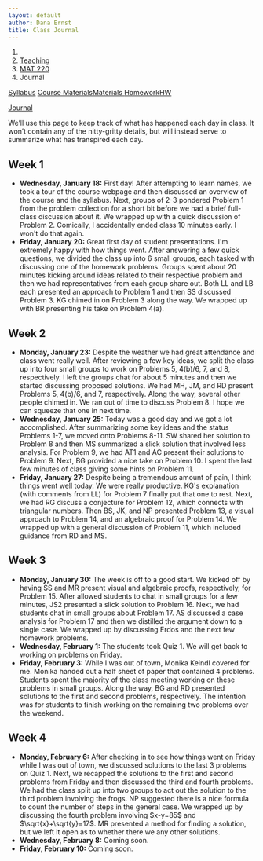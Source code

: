 ```yaml
---
layout: default
author: Dana Ernst
title: Class Journal
---
```


<ol class="breadcrumb">
  <li><a href="/"><i class="fa fa-home"></i></a></li>
  <li><a href="/teaching/">Teaching</a></li>
  <li><a href="/teaching/mat220s17">MAT 220</a></li>
  <li class="active">Journal</li>
</ol>

<div class="row">
<div class="col-xs-12">
<div class="btn-group btn-group-justified">
<a class="btn btn-default btn-success" href="{{site.baseurl}}/teaching/mat220s17/syllabus/">Syllabus</a>

<a class="btn btn-default btn-primary" href="{{site.baseurl}}/teaching/mat220s17/materials/">
<span class="hidden-xs">Course Materials</span><span class="visible-xs">Materials</span>
</a>

<a class="btn btn-default btn-warning" href="{{site.baseurl}}/teaching/mat220s17/homework/">
<span class="hidden-xs">Homework</span><span class="visible-xs">HW</span>
</a>

<a class="btn btn-default btn-info" href="{{site.baseurl}}/teaching/mat220s17/journal/">Journal</a>
</div>
</div>
</div>

<p style="margin-top:10px;">
We’ll use this page to keep track of what has happened each day in class. It won’t contain any of the nitty-gritty details, but will instead serve to summarize what has transpired each day.
</p>

## Week 1 ##

<ul class="fa-ul">
  <li><i class="fa-li fa fa-calendar-check-o"></i><b>Wednesday, January 18:</b> First day!  After attempting to learn names, we took a tour of the course webpage and then discussed an overview of the course and the syllabus.  Next, groups of 2-3 pondered Problem 1 from the problem collection for a short bit before we had a brief full-class discussion about it.  We wrapped up with a quick discussion of Problem 2. Comically, I accidentally ended class 10 minutes early.  I won't do that again.</li>
  <li><i class="fa-li fa fa-calendar-check-o"></i><b>Friday, January 20:</b> Great first day of student presentations.  I'm extremely happy with how things went. After answering a few quick questions, we divided the class up into 6 small groups, each tasked with discussing one of the homework problems.  Groups spent about 20 minutes kicking around ideas related to their respective problem and then we had representatives from each group share out.  Both LL and LB each presented an approach to Problem 1 and then SS discussed Problem 3.  KG chimed in on Problem 3 along the way.  We wrapped up with BR presenting his take on Problem 4(a).</li>
</ul>

## Week 2 ##

<ul class="fa-ul">
  <li><i class="fa-li fa fa-calendar-check-o"></i><b>Monday, January 23:</b> Despite the weather we had great attendance and class went really well.  After reviewing a few key ideas, we split the class up into four small groups to work on Problems 5, 4(b)/6, 7, and 8, respectively.  I left the groups chat for about 5 minutes and then we started discussing proposed solutions.  We had MH, JM, and RD present Problems 5, 4(b)/6, and 7, respectively.  Along the way, several other people chimed in.  We ran out of time to discuss Problem 8.  I hope we can squeeze that one in next time.</li>
  <li><i class="fa-li fa fa-calendar-check-o"></i><b>Wednesday, January 25:</b> Today was a good day and we got a lot accomplished.  After summarizing some key ideas and the status Problems 1-7, we moved onto Problems 8-11.  SW shared her solution to Problem 8 and then MS summarized a slick solution that involved less analysis. For Problem 9, we had AT1 and AC present their solutions to Problem 9.  Next, BG provided a nice take on Problem 10.  I spent the last few minutes of class giving some hints on Problem 11.</li>
  <li><i class="fa-li fa fa-calendar-check-o"></i><b>Friday, January 27:</b> Despite being a tremendous amount of pain, I think things went well today.  We were really productive.  KG's explanation (with comments from LL) for Problem 7 finally put that one to rest.  Next, we had RG discuss a conjecture for Problem 12, which connects with triangular numbers. Then BS, JK, and NP presented Problem 13, a visual approach to Problem 14, and an algebraic proof for Problem 14.  We wrapped up with a general discussion of Problem 11, which included guidance from RD and MS.</li>
</ul>

## Week 3 ##

<ul class="fa-ul">
  <li><i class="fa-li fa fa-calendar-check-o"></i><b>Monday, January 30:</b> The week is off to a good start.  We kicked off by having SS and MR present visual and algebraic proofs, respectively, for Problem 15.  After allowed students to chat in small groups for a few minutes, JS2 presented a slick solution to Problem 16. Next, we had students chat in small groups about Problem 17.  AS discussed a case analysis for Problem 17 and then we distilled the argument down to a single case.  We wrapped up by discussing Erdos and the next few homework problems.</li>
  <li><i class="fa-li fa fa-calendar-check-o"></i><b>Wednesday, February 1:</b> The students took Quiz 1. We will get back to working on problems on Friday.</li>
  <li><i class="fa-li fa fa-calendar-check-o"></i><b>Friday, February 3:</b> While I was out of town, Monika Keindl covered for me.  Monika handed out a half sheet of paper that contained 4 problems. Students spent the majority of the class meeting working on these problems in small groups.  Along the way, BG and RD presented solutions to the first and second problems, respectively. The intention was for students to finish working on the remaining two problems over the weekend.</li>
</ul>

## Week 4 ##

<ul class="fa-ul">
  <li><i class="fa-li fa fa-calendar-check-o"></i><b>Monday, February 6:</b> After checking in to see how things went on Friday while I was out of town, we discussed solutions to the last 3 problems on Quiz 1. Next, we recapped the solutions to the first and second problems from Friday and then discussed the third and fourth problems.  We had the class split up into two groups to act out the solution to the third problem involving the frogs. NP suggested there is a nice formula to count the number of steps in the general case.  We wrapped up by discussing the fourth problem involving $x-y=85$ and $\sqrt{x}+\sqrt{y}=17$. MR presented a method for finding a solution, but we left it open as to whether there we any other solutions.</li>
  <li><i class="fa-li fa fa-calendar-check-o"></i><b>Wednesday, February 8:</b> Coming soon.</li>
  <li><i class="fa-li fa fa-calendar-check-o"></i><b>Friday, February 10:</b> Coming soon.</li>
</ul>

